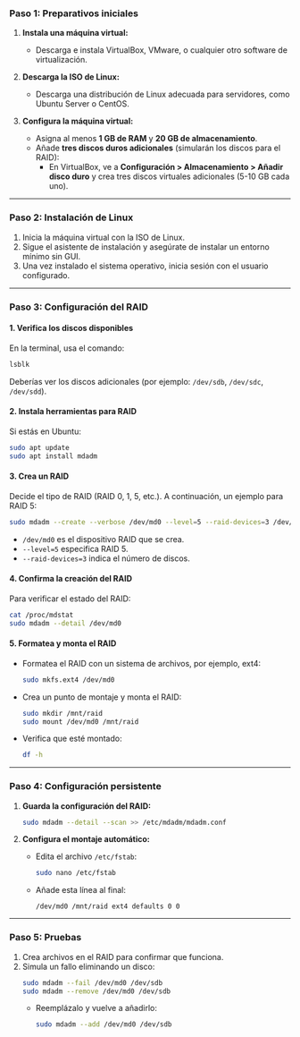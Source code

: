 
### **Paso 1: Preparativos iniciales**
1. **Instala una máquina virtual:**
   - Descarga e instala VirtualBox, VMware, o cualquier otro software de virtualización.

2. **Descarga la ISO de Linux:**
   - Descarga una distribución de Linux adecuada para servidores, como Ubuntu Server o CentOS.

3. **Configura la máquina virtual:**
   - Asigna al menos **1 GB de RAM** y **20 GB de almacenamiento**.
   - Añade **tres discos duros adicionales** (simularán los discos para el RAID):
     - En VirtualBox, ve a **Configuración > Almacenamiento > Añadir disco duro** y crea tres discos virtuales adicionales (5-10 GB cada uno).

---

### **Paso 2: Instalación de Linux**
1. Inicia la máquina virtual con la ISO de Linux.
2. Sigue el asistente de instalación y asegúrate de instalar un entorno mínimo sin GUI.
3. Una vez instalado el sistema operativo, inicia sesión con el usuario configurado.

---

### **Paso 3: Configuración del RAID**
#### 1. **Verifica los discos disponibles**
   En la terminal, usa el comando:
   ```bash
   lsblk
   ```
   Deberías ver los discos adicionales (por ejemplo: `/dev/sdb`, `/dev/sdc`, `/dev/sdd`).

#### 2. **Instala herramientas para RAID**
   Si estás en Ubuntu:
   ```bash
   sudo apt update
   sudo apt install mdadm
   ```

#### 3. **Crea un RAID**
   Decide el tipo de RAID (RAID 0, 1, 5, etc.). A continuación, un ejemplo para RAID 5:
   ```bash
   sudo mdadm --create --verbose /dev/md0 --level=5 --raid-devices=3 /dev/sdb /dev/sdc /dev/sdd
   ```

   - `/dev/md0` es el dispositivo RAID que se crea.
   - `--level=5` especifica RAID 5.
   - `--raid-devices=3` indica el número de discos.

#### 4. **Confirma la creación del RAID**
   Para verificar el estado del RAID:
   ```bash
   cat /proc/mdstat
   sudo mdadm --detail /dev/md0
   ```

#### 5. **Formatea y monta el RAID**
   - Formatea el RAID con un sistema de archivos, por ejemplo, ext4:
     ```bash
     sudo mkfs.ext4 /dev/md0
     ```
   - Crea un punto de montaje y monta el RAID:
     ```bash
     sudo mkdir /mnt/raid
     sudo mount /dev/md0 /mnt/raid
     ```
   - Verifica que esté montado:
     ```bash
     df -h
     ```

---

### **Paso 4: Configuración persistente**
1. **Guarda la configuración del RAID:**
   ```bash
   sudo mdadm --detail --scan >> /etc/mdadm/mdadm.conf
   ```

2. **Configura el montaje automático:**
   - Edita el archivo `/etc/fstab`:
     ```bash
     sudo nano /etc/fstab
     ```
   - Añade esta línea al final:
     ```
     /dev/md0 /mnt/raid ext4 defaults 0 0
     ```

---

### **Paso 5: Pruebas**
1. Crea archivos en el RAID para confirmar que funciona.
2. Simula un fallo eliminando un disco:
   ```bash
   sudo mdadm --fail /dev/md0 /dev/sdb
   sudo mdadm --remove /dev/md0 /dev/sdb
   ```
   - Reemplázalo y vuelve a añadirlo:
     ```bash
     sudo mdadm --add /dev/md0 /dev/sdb
     ```

